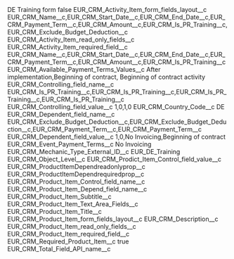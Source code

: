 <?xml version="1.0" encoding="UTF-8"?>
<CustomMetadata xmlns="http://soap.sforce.com/2006/04/metadata" xmlns:xsi="http://www.w3.org/2001/XMLSchema-instance" xmlns:xsd="http://www.w3.org/2001/XMLSchema">
    <label>DE Training form</label>
    <protected>false</protected>
    <values>
        <field>EUR_CRM_Activity_Item_form_fields_layout__c</field>
        <value xsi:type="xsd:string">EUR_CRM_Name__c,EUR_CRM_Start_Date__c,EUR_CRM_End_Date__c,EUR_CRM_Payment_Term__c,EUR_CRM_Amount__c,EUR_CRM_Is_PR_Training__c,EUR_CRM_Exclude_Budget_Deduction__c</value>
    </values>
    <values>
        <field>EUR_CRM_Activity_Item_read_only_fields__c</field>
        <value xsi:nil="true"/>
    </values>
    <values>
        <field>EUR_CRM_Activity_Item_required_field__c</field>
        <value xsi:type="xsd:string">EUR_CRM_Name__c,EUR_CRM_Start_Date__c,EUR_CRM_End_Date__c,EUR_CRM_Payment_Term__c,EUR_CRM_Amount__c,EUR_CRM_Is_PR_Training__c</value>
    </values>
    <values>
        <field>EUR_CRM_Available_Payment_Terms_Values__c</field>
        <value xsi:type="xsd:string">After implementation,Beginning of contract, Beginning of contract activity</value>
    </values>
    <values>
        <field>EUR_CRM_Controlling_field_name__c</field>
        <value xsi:type="xsd:string">EUR_CRM_Is_PR_Training__c,EUR_CRM_Is_PR_Training__c,EUR_CRM_Is_PR_Training__c,EUR_CRM_Is_PR_Training__c</value>
    </values>
    <values>
        <field>EUR_CRM_Controlling_field_value__c</field>
        <value xsi:type="xsd:string">1,0,1,0</value>
    </values>
    <values>
        <field>EUR_CRM_Country_Code__c</field>
        <value xsi:type="xsd:string">DE</value>
    </values>
    <values>
        <field>EUR_CRM_Dependent_field_name__c</field>
        <value xsi:type="xsd:string">EUR_CRM_Exclude_Budget_Deduction__c,EUR_CRM_Exclude_Budget_Deduction__c,EUR_CRM_Payment_Term__c,EUR_CRM_Payment_Term__c</value>
    </values>
    <values>
        <field>EUR_CRM_Dependent_field_value__c</field>
        <value xsi:type="xsd:string">1,0,No Invoicing,Beginning of contract</value>
    </values>
    <values>
        <field>EUR_CRM_Event_Payment_Terms__c</field>
        <value xsi:type="xsd:string">No Invoicing</value>
    </values>
    <values>
        <field>EUR_CRM_Mechanic_Type_External_ID__c</field>
        <value xsi:type="xsd:string">EUR_DE_Training</value>
    </values>
    <values>
        <field>EUR_CRM_Object_Level__c</field>
        <value xsi:nil="true"/>
    </values>
    <values>
        <field>EUR_CRM_Prodict_Item_Control_field_value__c</field>
        <value xsi:nil="true"/>
    </values>
    <values>
        <field>EUR_CRM_ProductItemDependreadonlyprop__c</field>
        <value xsi:nil="true"/>
    </values>
    <values>
        <field>EUR_CRM_ProductItemDependrequiredprop__c</field>
        <value xsi:nil="true"/>
    </values>
    <values>
        <field>EUR_CRM_Product_Item_Control_field_name__c</field>
        <value xsi:nil="true"/>
    </values>
    <values>
        <field>EUR_CRM_Product_Item_Depend_field_name__c</field>
        <value xsi:nil="true"/>
    </values>
    <values>
        <field>EUR_CRM_Product_Item_Subtitle__c</field>
        <value xsi:nil="true"/>
    </values>
    <values>
        <field>EUR_CRM_Product_Item_Text_Area_Fields__c</field>
        <value xsi:nil="true"/>
    </values>
    <values>
        <field>EUR_CRM_Product_Item_Title__c</field>
        <value xsi:nil="true"/>
    </values>
    <values>
        <field>EUR_CRM_Product_Item_form_fields_layout__c</field>
        <value xsi:type="xsd:string">EUR_CRM_Description__c</value>
    </values>
    <values>
        <field>EUR_CRM_Product_Item_read_only_fields__c</field>
        <value xsi:nil="true"/>
    </values>
    <values>
        <field>EUR_CRM_Product_Item_required_field__c</field>
        <value xsi:nil="true"/>
    </values>
    <values>
        <field>EUR_CRM_Required_Product_Item__c</field>
        <value xsi:type="xsd:boolean">true</value>
    </values>
    <values>
        <field>EUR_CRM_Total_Field_API_name__c</field>
        <value xsi:nil="true"/>
    </values>
</CustomMetadata>

